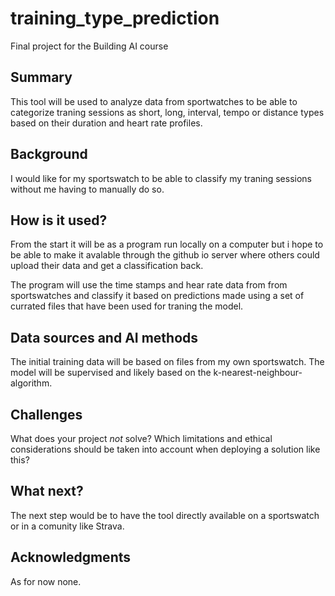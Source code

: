 # training_type_prediction
Final project for the Building AI course

## Summary
This tool will be used to analyze data from sportwatches to be able to categorize traning sessions as short, long, interval, tempo or distance types based on their duration and heart rate profiles. 

## Background
I would like for my sportswatch to be able to classify my traning sessions without me having to manually do so.

## How is it used?
From the start it will be as a program run locally on a computer but i hope to be able to make it avalable through the github io server where others could upload their data and get a classification back. 

The program will use the time stamps and hear rate data from from sportswatches and classify it based on predictions made using a set of currated files that have been used for traning the model.

## Data sources and AI methods
The initial training data will be based on files from my own sportswatch. The model will be supervised and likely based on the k-nearest-neighbour-algorithm.

## Challenges
What does your project _not_ solve? Which limitations and ethical considerations should be taken into account when deploying a solution like this?

## What next?
The next step would be to have the tool directly available on a sportswatch or in a comunity like Strava.

## Acknowledgments
As for now none.
